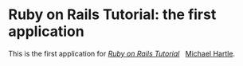 # Ruby on Rails Tutorial: the first application

This is the first application for
[*Ruby on Rails Tutorial*](http://railstutorial.org/)
  [Michael Hartle](http://michaelhartl.com/).